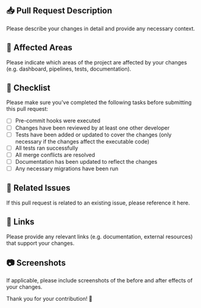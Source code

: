 ## 📥 Pull Request Description

Please describe your changes in detail and provide any necessary context.

## 👀 Affected Areas

Please indicate which areas of the project are affected by your changes (e.g. dashboard, pipelines, tests, documentation).

## 📝 Checklist

Please make sure you've completed the following tasks before submitting this pull request:

- [ ] Pre-commit hooks were executed
- [ ] Changes have been reviewed by at least one other developer
- [ ] Tests have been added or updated to cover the changes (only necessary if the changes affect the executable code)
- [ ] All tests ran successfully
- [ ] All merge conflicts are resolved
- [ ] Documentation has been updated to reflect the changes
- [ ] Any necessary migrations have been run

## 📌 Related Issues

If this pull request is related to an existing issue, please reference it here.

## 🔗 Links

Please provide any relevant links (e.g. documentation, external resources) that support your changes.

## 📷 Screenshots

If applicable, please include screenshots of the before and after effects of your changes.

Thank you for your contribution! 🎉
